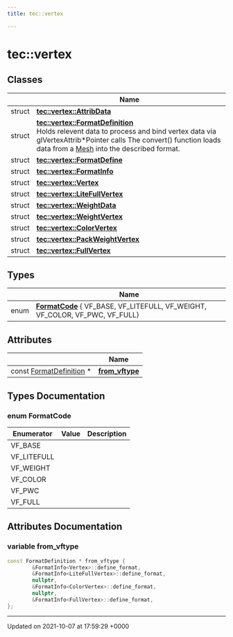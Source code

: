 ```yaml
---
title: tec::vertex

---
```


# tec::vertex



## Classes

|                | Name           |
| -------------- | -------------- |
| struct | **[tec::vertex::AttribData](/engine/Classes/structtec_1_1vertex_1_1_attrib_data/)**  |
| struct | **[tec::vertex::FormatDefinition](/engine/Classes/structtec_1_1vertex_1_1_format_definition/)** <br>Holds relevent data to process and bind vertex data via glVertexAttrib*Pointer calls The convert() function loads data from a [Mesh](/engine/Classes/structtec_1_1_mesh/) into the described format.  |
| struct | **[tec::vertex::FormatDefine](/engine/Classes/structtec_1_1vertex_1_1_format_define/)**  |
| struct | **[tec::vertex::FormatInfo](/engine/Classes/structtec_1_1vertex_1_1_format_info/)**  |
| struct | **[tec::vertex::Vertex](/engine/Classes/structtec_1_1vertex_1_1_vertex/)**  |
| struct | **[tec::vertex::LiteFullVertex](/engine/Classes/structtec_1_1vertex_1_1_lite_full_vertex/)**  |
| struct | **[tec::vertex::WeightData](/engine/Classes/structtec_1_1vertex_1_1_weight_data/)**  |
| struct | **[tec::vertex::WeightVertex](/engine/Classes/structtec_1_1vertex_1_1_weight_vertex/)**  |
| struct | **[tec::vertex::ColorVertex](/engine/Classes/structtec_1_1vertex_1_1_color_vertex/)**  |
| struct | **[tec::vertex::PackWeightVertex](/engine/Classes/structtec_1_1vertex_1_1_pack_weight_vertex/)**  |
| struct | **[tec::vertex::FullVertex](/engine/Classes/structtec_1_1vertex_1_1_full_vertex/)**  |

## Types

|                | Name           |
| -------------- | -------------- |
| enum| **[FormatCode](/engine/Namespaces/namespacetec_1_1vertex/#enum-formatcode)** { VF_BASE, VF_LITEFULL, VF_WEIGHT, VF_COLOR, VF_PWC, VF_FULL} |

## Attributes

|                | Name           |
| -------------- | -------------- |
| const [FormatDefinition](/engine/Classes/structtec_1_1vertex_1_1_format_definition/) * | **[from_vftype](/engine/Namespaces/namespacetec_1_1vertex/#variable-from-vftype)**  |

## Types Documentation

### enum FormatCode

| Enumerator | Value | Description |
| ---------- | ----- | ----------- |
| VF_BASE | |   |
| VF_LITEFULL | |   |
| VF_WEIGHT | |   |
| VF_COLOR | |   |
| VF_PWC | |   |
| VF_FULL | |   |






## Attributes Documentation

### variable from_vftype

```cpp
const FormatDefinition * from_vftype {
		&FormatInfo<Vertex>::define_format, 
		&FormatInfo<LiteFullVertex>::define_format, 
		nullptr, 
		&FormatInfo<ColorVertex>::define_format, 
		nullptr, 
		&FormatInfo<FullVertex>::define_format, 
};
```





-------------------------------

Updated on 2021-10-07 at 17:59:29 +0000